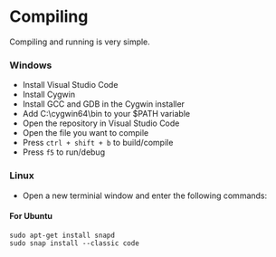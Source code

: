 # Compiling
Compiling and running is very simple. 
### Windows
- Install Visual Studio Code
- Install Cygwin
- Install GCC and GDB in the Cygwin installer
- Add C:\cygwin64\bin to your $PATH variable
- Open the repository in Visual Studio Code
- Open the file you want to compile
- Press `ctrl + shift + b` to build/compile
- Press `f5` to run/debug
### Linux
- Open a new terminial window and enter the following commands:
#### For Ubuntu
```
sudo apt-get install snapd
sudo snap install --classic code

```